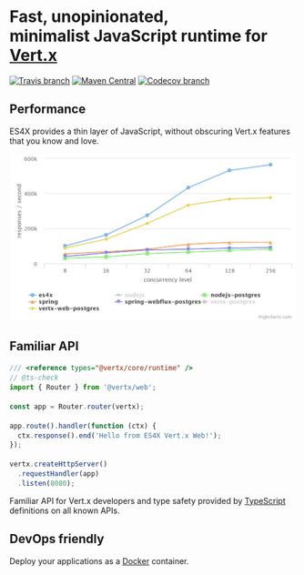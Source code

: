 # Fast, unopinionated,<br/> minimalist JavaScript runtime for [Vert.x](https://vertx.io)

<asciinema-player src="cast/install.cast" rows="24" cols="120"></asciinema-player>

[![Travis branch](https://img.shields.io/travis/reactiverse/es4x/master.svg?style=for-the-badge)](https://travis-ci.com/reactiverse/es4x)
[![Maven Central](https://img.shields.io/maven-central/v/io.reactiverse/es4x.svg?style=for-the-badge)](http://search.maven.org/#search%7Cga%7C1%7Cg%3A%22io.reactiverse%22%20AND%20a%3A%22es4x%22)
[![Codecov branch](https://img.shields.io/codecov/c/github/reactiverse/es4x/develop.svg?style=for-the-badge)](https://codecov.io/gh/reactiverse/es4x)

## Performance

ES4X provides a thin layer of JavaScript, without obscuring Vert.x features that you know and love. 

![performance-chart](performance-chart.png)

## Familiar API

```js
/// <reference types="@vertx/core/runtime" />
// @ts-check
import { Router } from '@vertx/web';

const app = Router.router(vertx);

app.route().handler(function (ctx) {
  ctx.response().end('Hello from ES4X Vert.x Web!');
});

vertx.createHttpServer()
  .requestHandler(app)
  .listen(8080);
```

Familiar API for Vert.x developers and type safety provided by [TypeScript](https://www.typescriptlang.org/) definitions
on all known APIs.

## DevOps friendly

<asciinema-player src="cast/hello-world.cast" rows="24" cols="120"></asciinema-player>

Deploy your applications as a [Docker](https://www.docker.com/) container.
